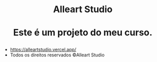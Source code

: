  # <p align="center">Alleart Studio</p>
 # <p align="center">Este é um projeto do meu curso.</p>

- https://alleartstudio.vercel.app/
- Todos os direitos reservados ©Alleart Studio
